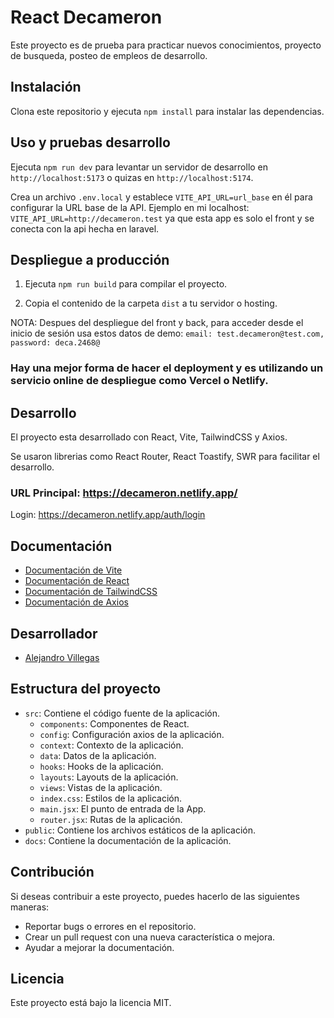 # React Decameron

Este proyecto es de prueba para practicar nuevos conocimientos, proyecto de busqueda, posteo de empleos de desarrollo.

## Instalación

Clona este repositorio y ejecuta `npm install` para instalar las dependencias.

## Uso y pruebas desarrollo

Ejecuta `npm run dev` para levantar un servidor de desarrollo en `http://localhost:5173` o quizas en `http://localhost:5174`.

Crea un archivo `.env.local` y establece `VITE_API_URL=url_base` en él para configurar la URL base de la API. Ejemplo en mi localhost: `VITE_API_URL=http://decameron.test` ya que esta app es solo el front y se conecta con la api hecha en laravel.

## Despliegue a producción

1. Ejecuta `npm run build` para compilar el proyecto.

2. Copia el contenido de la carpeta `dist` a tu servidor o hosting.

NOTA: Despues del despliegue del front y back, para acceder desde el inicio de sesión usa estos datos de demo: `email: test.decameron@test.com, password: deca.2468@`

### Hay una mejor forma de hacer el deployment y es utilizando un servicio online de despliegue como Vercel o Netlify.

## Desarrollo

El proyecto esta desarrollado con React, Vite, TailwindCSS y Axios.

Se usaron librerias como React Router, React Toastify, SWR para facilitar el desarrollo.

### URL Principal: https://decameron.netlify.app/

Login: https://decameron.netlify.app/auth/login

## Documentación

- [Documentación de Vite](https://vitejs.dev/guide/api-plugin.html)
- [Documentación de React](https://reactjs.org/docs/getting-started.html)
- [Documentación de TailwindCSS](https://tailwindcss.com/docs/installation)
- [Documentación de Axios](https://axios-http.com/docs/intro)

## Desarrollador

- [Alejandro Villegas](https://github.com/Alekuoshu)

## Estructura del proyecto

- `src`: Contiene el código fuente de la aplicación.
  - `components`: Componentes de React.
  - `config`: Configuración axios de la aplicación.
  - `context`: Contexto de la aplicación.
  - `data`: Datos de la aplicación.
  - `hooks`: Hooks de la aplicación.
  - `layouts`: Layouts de la aplicación.
  - `views`: Vistas de la aplicación.
  - `index.css`: Estilos de la aplicación.
  - `main.jsx`: El punto de entrada de la App.
  - `router.jsx`: Rutas de la aplicación.
- `public`: Contiene los archivos estáticos de la aplicación.
- `docs`: Contiene la documentación de la aplicación.

## Contribución

Si deseas contribuir a este proyecto, puedes hacerlo de las siguientes maneras:

- Reportar bugs o errores en el repositorio.
- Crear un pull request con una nueva característica o mejora.
- Ayudar a mejorar la documentación.

## Licencia

Este proyecto está bajo la licencia MIT.
